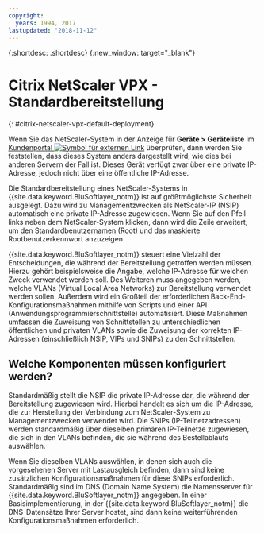 ```yaml
---
copyright:
  years: 1994, 2017
lastupdated: "2018-11-12"
---
```


{:shortdesc: .shortdesc}
{:new_window: target="_blank"}

# Citrix NetScaler VPX - Standardbereitstellung
{: #citrix-netscaler-vpx-default-deployment}

Wenn Sie das NetScaler-System in der Anzeige für **Geräte > Geräteliste** im [Kundenportal ![Symbol für externen Link](../../icons/launch-glyph.svg "Symbol für externen Link")](https://control.softlayer.com/) überprüfen, dann werden Sie feststellen, dass dieses System anders dargestellt wird, wie dies bei anderen Servern der Fall ist. Dieses Gerät verfügt zwar über eine private IP-Adresse, jedoch nicht über eine öffentliche IP-Adresse.

Die Standardbereitstellung eines NetScaler-Systems in {{site.data.keyword.BluSoftlayer_notm}} ist auf größtmöglichste Sicherheit ausgelegt. Dazu wird zu Managementzwecken als NetScaler-IP (NSIP) automatisch eine private IP-Adresse zugewiesen. Wenn Sie auf den Pfeil links neben dem NetScaler-System klicken, dann wird die Zeile erweitert, um den Standardbenutzernamen (Root) und das maskierte Rootbenutzerkennwort anzuzeigen. 

{{site.data.keyword.BluSoftlayer_notm}} steuert eine Vielzahl der Entscheidungen, die während der Bereitstellung getroffen werden müssen. Hierzu gehört beispielsweise die Angabe, welche IP-Adresse für welchen Zweck verwendet werden soll. Des Weiteren muss angegeben werden, welche VLANs (Virtual Local Area Networks) zur Bereitstellung verwendet werden sollen. Außerdem wird ein Großteil der erforderlichen Back-End-Konfigurationsmaßnahmen mithilfe von Scripts und einer API (Anwendungsprogrammierschnittstelle) automatisiert. Diese Maßnahmen umfassen die Zuweisung von Schnittstellen zu unterschiedlichen öffentlichen und privaten VLANs sowie die Zuweisung der korrekten IP-Adressen (einschließlich NSIP, VIPs und SNIPs) zu den Schnittstellen.

## Welche Komponenten müssen konfiguriert werden?

Standardmäßig stellt die NSIP die private IP-Adresse dar, die während der Bereitstellung zugewiesen wird. Hierbei handelt es sich um die IP-Adresse, die zur Herstellung der Verbindung zum NetScaler-System zu Managementzwecken verwendet wird. Die SNIPs (IP-Teilnetzadressen) werden standardmäßig über dieselben primären IP-Teilnetze zugewiesen, die sich in den VLANs befinden, die sie während des Bestellablaufs auswählen. 

Wenn Sie dieselben VLANs auswählen, in denen sich auch die vorgesehenen Server mit Lastausgleich befinden, dann sind keine zusätzlichen Konfigurationsmaßnahmen für diese SNIPs erforderlich. Standardmäßig sind im DNS (Domain Name System) die Namensserver für {{site.data.keyword.BluSoftlayer_notm}} angegeben. In einer Basisimplementierung, in der {{site.data.keyword.BluSoftlayer_notm}} die DNS-Datensätze Ihrer Server hostet, sind dann keine weiterführenden Konfigurationsmaßnahmen erforderlich.
